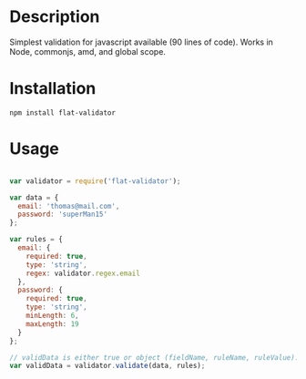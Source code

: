 # Description

Simplest validation for javascript available (90 lines of code). Works in Node, commonjs, amd, and global scope.

# Installation

```
npm install flat-validator
```

# Usage

```js

var validator = require('flat-validator');

var data = {
  email: 'thomas@mail.com',
  password: 'superMan15'
};

var rules = {
  email: {
    required: true,
    type: 'string',
    regex: validator.regex.email
  },
  password: {
    required: true,
    type: 'string',
    minLength: 6,
    maxLength: 19
  }
};

// validData is either true or object (fieldName, ruleName, ruleValue).
var validData = validator.validate(data, rules);

```